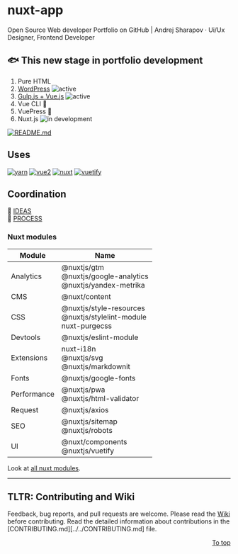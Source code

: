 # nuxt-app

Open Source Web developer Portfolio on GitHub | Andrej Sharapov · Ui/Ux Designer, Frontend Developer

## :fish: This new stage in portfolio development

1. Pure HTML
2. [WordPress][wp] ![active]
3. [Gulp.js + Vue.js][gulp] ![active]
4. Vue CLI :feet:
5. VuePress :feet:
6. Nuxt.js ![in development]

[![README.md][preview]](/README.md)

## Uses

[![yarn][yarn-image]][yarn]
[![vue2][vue-image]][vue]
[![nuxt][nuxt-image]][nuxt]
[![vuetify][vuetify-image]][vuetify]

## Coordination

:orange_book: [IDEAS][ideas]  
:blue_book: [PROCESS][projects]

### Nuxt modules

| Module      | Name                                                                     |
| ----------- | ------------------------------------------------------------------------ |
| Analytics   | @nuxtjs/gtm<br />@nuxtjs/google-analytics<br />@nuxtjs/yandex-metrika    |
| CMS         | @nuxt/content                                                            |
| CSS         | @nuxtjs/style-resources<br />@nuxtjs/stylelint-module<br />nuxt-purgecss |
| Devtools    | @nuxtjs/eslint-module                                                    |
| Extensions  | nuxt-i18n<br />@nuxtjs/svg<br />@nuxtjs/markdownit                       |
| Fonts       | @nuxtjs/google-fonts                                                     |
| Performance | @nuxtjs/pwa<br />@nuxtjs/html-validator                                  |
| Request     | @nuxtjs/axios                                                            |
| SEO         | @nuxtjs/sitemap<br />@nuxtjs/robots                                      |
| UI          | @nuxt/components<br />@nuxtjs/vuetify                                    |

Look at [all nuxt modules][modules].

---

## TLTR: Contributing and Wiki

Feedback, bug reports, and pull requests are welcome. Please read the [Wiki][wiki] before contributing. Read the detailed information about contributions in the [CONTRIBUTING.md][../../CONTRIBUTING.md] file.

<p align="right">
  <a href="#uses">To top</a>
</p>

[preview]: https://sharapov.dev/src/README.png

[wp]: https://madeas.ru
[gulp]: https://andrejsharapov.github.io
[active]: https://img.shields.io/badge/active-yellow.svg
[in development]: https://img.shields.io/badge/active-in_development-40ce87.svg

[ideas]: ../../discussions/31
[projects]: ../../projects/2

[yarn]: https://yarnpkg.com/
[yarn-image]: https://img.shields.io/badge/yarn-1.22.x-2c8ebb.svg

[vue]: https://vuejs.org
[vue-image]: https://img.shields.io/badge/vue-2.6.x-41b883.svg

[nuxt]: https://nuxtjs.org/
[nuxt-image]: https://img.shields.io/badge/nuxt-2.15.x-108775.svg

[vuetify]: https://vuetifyjs.com/en/
[vuetify-image]: https://img.shields.io/badge/vuetify-2.4.x-1697f6.svg?color=1697f6

[modules]: https://modules.nuxtjs.org/
[wiki]: ../../wiki
